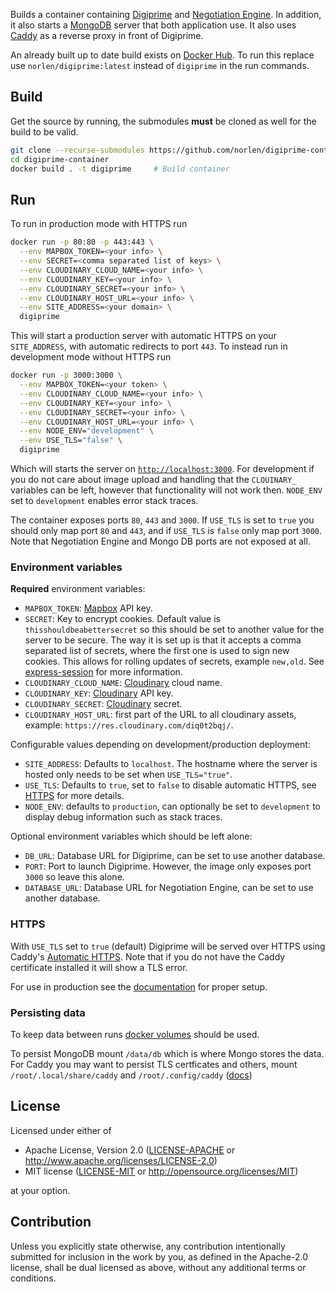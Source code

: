 Builds a container containing [Digiprime](https://github.com/norlen/Digiprime) and [Negotiation Engine](https://github.com/norlen/NegotiationEngine). In addition, it also starts a [MongoDB](https://www.mongodb.com/) server that both application use. It also uses [Caddy](https://caddyserver.com/) as a reverse proxy in front of Digiprime.

An already built up to date build exists on [Docker Hub](https://hub.docker.com/r/norlen/digiprime). To run this replace use `norlen/digiprime:latest` instead of `digiprime` in the run commands.

## Build

Get the source by running, the submodules **must** be cloned as well for the build to be valid.

```bash
git clone --recurse-submodules https://github.com/norlen/digiprime-container
cd digiprime-container
docker build . -t digiprime     # Build container
```

## Run

To run in production mode with HTTPS run

```bash
docker run -p 80:80 -p 443:443 \
  --env MAPBOX_TOKEN=<your info> \
  --env SECRET=<comma separated list of keys> \
  --env CLOUDINARY_CLOUD_NAME=<your info> \
  --env CLOUDINARY_KEY=<your info> \
  --env CLOUDINARY_SECRET=<your info> \
  --env CLOUDINARY_HOST_URL=<your info> \
  --env SITE_ADDRESS=<your domain> \
  digiprime
```

This will start a production server with automatic HTTPS on your `SITE_ADDRESS`, with automatic redirects to port `443`. To instead run in development mode without HTTPS run

```bash
docker run -p 3000:3000 \
  --env MAPBOX_TOKEN=<your token> \
  --env CLOUDINARY_CLOUD_NAME=<your info> \
  --env CLOUDINARY_KEY=<your info> \
  --env CLOUDINARY_SECRET=<your info> \
  --env CLOUDINARY_HOST_URL=<your info> \
  --env NODE_ENV="development" \
  --env USE_TLS="false" \
  digiprime
```

Which will starts the server on [`http://localhost:3000`](http://localhost:3000). For development if you do not care about image upload and handling that the `CLOUINARY_` variables can be left, however that functionality will not work then. `NODE_ENV` set to `development` enables error stack traces.

The container exposes ports `80`, `443` and `3000`. If `USE_TLS` is set to `true` you should only map port `80` and `443`, and if `USE_TLS` is `false` only map port `3000`. Note that Negotiation Engine and Mongo DB ports are not exposed at all.

### Environment variables

**Required** environment variables:

- `MAPBOX_TOKEN`: [Mapbox](https://www.mapbox.com/) API key.
- `SECRET`: Key to encrypt cookies. Default value is `thisshouldbeabettersecret` so this should be set to another value for the server to be secure. The way it is set up is that it accepts a comma separated list of secrets, where the first one is used to sign new cookies. This allows for rolling updates of secrets, example `new,old`. See [express-session](https://www.npmjs.com/package/express-session) for more information.
- `CLOUDINARY_CLOUD_NAME`: [Cloudinary](https://cloudinary.com/) cloud name.
- `CLOUDINARY_KEY`: [Cloudinary](https://cloudinary.com/) API key.
- `CLOUDINARY_SECRET`: [Cloudinary](https://cloudinary.com/) secret.
- `CLOUDINARY_HOST_URL`: first part of the URL to all cloudinary assets, example: `https://res.cloudinary.com/diq0t2bqj/`.

Configurable values depending on development/production deployment:

- `SITE_ADDRESS`: Defaults to `localhost`. The hostname where the server is hosted only needs to be set when `USE_TLS="true"`.
- `USE_TLS`: Defaults to `true`, set to `false` to disable automatic HTTPS, see [HTTPS](#HTTPS) for more details.
- `NODE_ENV`: defaults to `production`, can optionally be set to `development` to display debug information such as stack traces.

Optional environment variables which should be left alone:

- `DB_URL`: Database URL for Digiprime, can be set to use another database.
- `PORT`: Port to launch Digiprime. However, the image only exposes port `3000` so leave this alone.
- `DATABASE_URL`: Database URL for Negotiation Engine, can be set to use another database.

### HTTPS

With `USE_TLS` set to `true` (default) Digiprime will be served over HTTPS using Caddy's [Automatic HTTPS](https://caddyserver.com/docs/automatic-https). Note that if you do not have the Caddy certificate installed it will show a TLS error.

For use in production see the [documentation](https://caddyserver.com/docs/automatic-https) for proper setup.

### Persisting data

To keep data between runs [docker volumes](https://docs.docker.com/storage/volumes/) should be used.

To persist MongoDB mount `/data/db` which is where Mongo stores the data. For Caddy you may want to persist TLS certficates and others, mount `/root/.local/share/caddy` and `/root/.config/caddy` ([docs](https://caddyserver.com/docs/conventions#data-directory)) 

## License

Licensed under either of

 * Apache License, Version 2.0
   ([LICENSE-APACHE](LICENSE-APACHE) or http://www.apache.org/licenses/LICENSE-2.0)
 * MIT license
   ([LICENSE-MIT](LICENSE-MIT) or http://opensource.org/licenses/MIT)

at your option.

## Contribution

Unless you explicitly state otherwise, any contribution intentionally submitted
for inclusion in the work by you, as defined in the Apache-2.0 license, shall be
dual licensed as above, without any additional terms or conditions.

